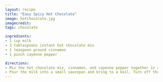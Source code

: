 ```yaml
---
layout: recipe
title: "Easy Spicy Hot Chocolate"
image: hotchocolate.jpg
imagecredit:
tags: chocolate

ingredients:
- 1 cup milk
- 3 tablespoons instant hot chocolate mix
- 1 teaspoon ground cinnamon
- 1 pinch cayenne pepper

directions:
- Mix the hot chocolate mix, cinnamon, and cayenne pepper together in a mug.
- Pour the milk into a small saucepan and bring to a boil. Turn off the burner, and slowly pour the milk over the mixture in the mug, stirring with a small whisk or fork as you pour.
---
```

